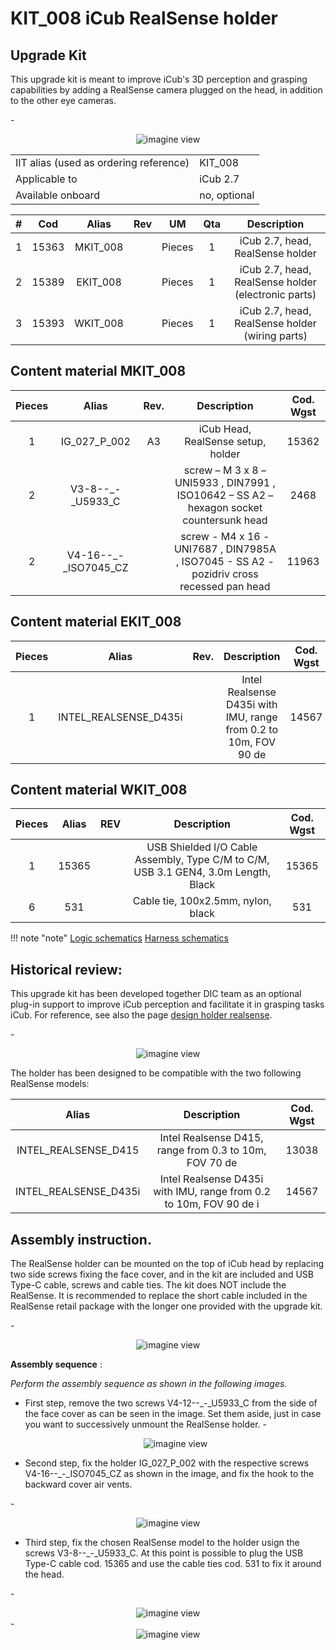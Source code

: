 # KIT_008 iCub RealSense holder

## Upgrade Kit


This upgrade kit is meant to improve iCub's 3D perception and grasping capabilities by adding a RealSense camera plugged on the head, in addition to the other eye cameras. 

-<center> ![imagine view](img/8.PNG) </center>

|       |       	          |
|   :--- |    :-----------           |
|    IIT alias (used as ordering reference)| KIT_008  |
|    Applicable to|iCub 2.7 | 
|Available onboard |no, optional|


|  #  |     Cod    |   Alias  |  Rev | UM |  Qta  |  Description |
|   :---: |   :---: |   :---: |   :---: |   :---: |   :---: |   :---: |
| 1 |  15363  | MKIT_008  |   | Pieces  |  1  |iCub 2.7, head, RealSense holder |
|  2 |	  15389  |		EKIT_008	 |	 	| Pieces	| 1	| iCub 2.7, head, RealSense holder (electronic parts) |
|  3  |	  15393  |		WKIT_008	 |	 	| Pieces	| 1	| iCub 2.7, head, RealSense holder (wiring parts) |

## Content material  MKIT_008


|  Pieces |     Alias        | Rev.|  Description       |  Cod. Wgst |
|   :---: |    :-----------: |:---:|     :------------: |   :---:   |
|    1   |	IG_027_P_002  | A3 |iCub Head, RealSense setup, holder | 	15362 |
|    2   |	V3-8--_-_U5933_C  |   | screw – M 3 x 8 – UNI5933 , DIN7991  , ISO10642 – SS A2 – hexagon socket countersunk head  | 2468 |
|     2  | V4-16--_-_ISO7045_CZ|   | screw - M4 x 16 - UNI7687 , DIN7985A , ISO7045 - SS A2 - pozidriv cross recessed pan head |11963|

## Content material  EKIT_008


|  Pieces |     Alias        | Rev.|  Description       |  Cod. Wgst |
|   :---: |    :-----------: |:---:|     :------------: |   :---:   |
|    1   |	INTEL_REALSENSE_D435i  |  |Intel Realsense D435i with IMU, range from 0.2 to 10m, FOV 90 de | 14567 |


## Content material  WKIT_008 

|  Pieces |     Alias    |    REV    |  Description       |  Cod. Wgst |
|   :---: |    :-----------:      |     :---: |   :---:   |   :---:   |
|   1     |    15365 	 |      	 | USB Shielded I/O Cable Assembly, Type C/M to C/M, USB 3.1 GEN4, 3.0m Length, Black | 15365 |
|   6     |    531       |           |  Cable tie, 100x2.5mm, nylon, black | 531 | 

!!! note "note"
    [Logic schematics](https://github.com/icub-tech-iit/fix/files/6630942/iCub2.5.Head.RealSense.upgrade.kit.Electronic.parts.Logic_15389_0.0.0.pdf) 
    [Harness schematics](https://github.com/icub-tech-iit/fix/files/6630941/iCub2.5.Head.RealSense.upgrade.kit.wiring.Harness_15393_0.0.0.pdf) 


## Historical review:
This upgrade kit has been developed together DIC team as an optional plug-in support to improve iCub perception and facilitate it in grasping tasks iCub. For reference, see also the page [design holder realsense](https://github.com/icub-tech-iit/design-holder-realsense).

-<center> ![imagine view](img/1.PNG) </center>

The holder has been designed to be compatible with the two following RealSense models:

|     Alias        |  Description       |  Cod. Wgst |
|    :-----------: |     :------------: |   :---:   |
|	INTEL_REALSENSE_D415   |Intel Realsense D415, range from 0.3 to 10m, FOV 70 de | 	13038 |
|	INTEL_REALSENSE_D435i | 	Intel Realsense D435i with IMU, range from 0.2 to 10m, FOV 90 de i  | 14567 |


## Assembly instruction.

The RealSense holder can be mounted on the top of iCub head by replacing two side screws fixing the face cover, and in the kit are included and USB Type-C cable, screws and cable ties. The kit does NOT include the RealSense. It is recommended to replace the short cable included in the RealSense retail package with the longer one provided with the upgrade kit. <br>

-<center> ![imagine view](img/6.PNG) </center>

**Assembly sequence** :<br>

*Perform the assembly sequence as shown in the following images.*<br>

- First step, remove the two screws V4-12--_-_U5933_C from the side of the face cover as can be seen in the image. Set them aside, just in case you want to successively unmount the RealSense holder.
-<center> ![imagine view](img/2.PNG) </center>

- Second step, fix the holder IG_027_P_002 with the respective screws V4-16--_-_ISO7045_CZ as shown in the image, and fix the hook to the backward cover air vents.

-<center> ![imagine view](img/3.PNG) </center>

- Third step, fix the chosen RealSense model to the holder usign the screws V3-8--_-_U5933_C. At this point is possible to plug the USB Type-C cable cod. 15365 and use the cable ties cod. 531 to fix it around the head.

-<center> ![imagine view](img/4.PNG) </center>
-<center> ![imagine view](img/5.PNG) </center>
